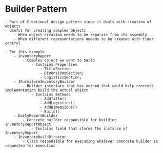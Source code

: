 # Builder Pattern
	- Part of Creational design pattern since it deals with creation of objects
	- Useful for creating complex objects
		- When object creation needs to be separate from its assembly
		- When different representations neeeds to be created with finer control

	- For this example
		- InventoryReport 
			- Complex object we want to build
				- Contains Properties
					- TitleSection
					- DimensionsSection;
					- LogisticsSection;
		- IFurnitureInventoryBuilder
			- Builder interface that has method that would help concrete implementation build the actual object
				- Contains methods
					- AddTitle()
					- AddLogistics()
					- AddDimensions()
					- Build()
		- DailyReportBuilder
			- Concrete builder responsible for building InventoryReportObject
				- Contains field that stores the instance of InventoryReport
		- InventoryBuildDirector
			- Class responsible for executing whatever concrete builder is requested for execution

